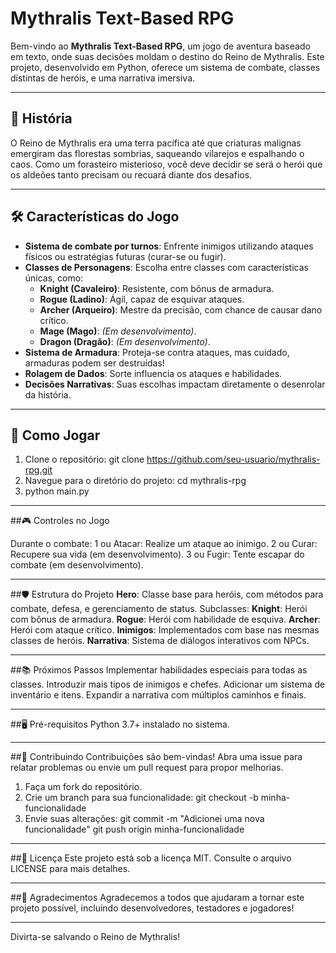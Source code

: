 # Mythralis Text-Based RPG

Bem-vindo ao **Mythralis Text-Based RPG**, um jogo de aventura baseado em texto, onde suas decisões moldam o destino do Reino de Mythralis. Este projeto, desenvolvido em Python, oferece um sistema de combate, classes distintas de heróis, e uma narrativa imersiva.

---

## 📖 História

O Reino de Mythralis era uma terra pacífica até que criaturas malignas emergiram das florestas sombrias, saqueando vilarejos e espalhando o caos. Como um forasteiro misterioso, você deve decidir se será o herói que os aldeões tanto precisam ou recuará diante dos desafios.

---

## 🛠️ Características do Jogo

- **Sistema de combate por turnos**: Enfrente inimigos utilizando ataques físicos ou estratégias futuras (curar-se ou fugir).
- **Classes de Personagens**: Escolha entre classes com características únicas, como:
  - **Knight (Cavaleiro)**: Resistente, com bônus de armadura.
  - **Rogue (Ladino)**: Ágil, capaz de esquivar ataques.
  - **Archer (Arqueiro)**: Mestre da precisão, com chance de causar dano crítico.
  - **Mage (Mago)**: *(Em desenvolvimento)*.
  - **Dragon (Dragão)**: *(Em desenvolvimento)*.
- **Sistema de Armadura**: Proteja-se contra ataques, mas cuidado, armaduras podem ser destruídas!
- **Rolagem de Dados**: Sorte influencia os ataques e habilidades.
- **Decisões Narrativas**: Suas escolhas impactam diretamente o desenrolar da história.

---

## 🚀 Como Jogar

1. Clone o repositório:
   git clone https://github.com/seu-usuario/mythralis-rpg.git
2. Navegue para o diretório do projeto:
   cd mythralis-rpg
3. python main.py

---

##🎮 Controles no Jogo

Durante o combate:
1 ou Atacar: Realize um ataque ao inimigo.
2 ou Curar: Recupere sua vida (em desenvolvimento).
3 ou Fugir: Tente escapar do combate (em desenvolvimento).

---

##🛡️ Estrutura do Projeto
**Hero**: Classe base para heróis, com métodos para combate, defesa, e gerenciamento de status.
Subclasses:
**Knight**: Herói com bônus de armadura.
**Rogue**: Herói com habilidade de esquiva.
**Archer**: Herói com ataque crítico.
**Inimigos**: Implementados com base nas mesmas classes de heróis.
**Narrativa**: Sistema de diálogos interativos com NPCs.

---

##📚 Próximos Passos
Implementar habilidades especiais para todas as classes.
Introduzir mais tipos de inimigos e chefes.
Adicionar um sistema de inventário e itens.
Expandir a narrativa com múltiplos caminhos e finais.

---

##🖥️ Pré-requisitos
Python 3.7+ instalado no sistema.

---

##🤝 Contribuindo
Contribuições são bem-vindas! Abra uma issue para relatar problemas ou envie um pull request para propor melhorias.

1. Faça um fork do repositório.
2. Crie um branch para sua funcionalidade:
  git checkout -b minha-funcionalidade
3. Envie suas alterações:
   git commit -m "Adicionei uma nova funcionalidade"
   git push origin minha-funcionalidade

---

##📝 Licença
Este projeto está sob a licença MIT. Consulte o arquivo LICENSE para mais detalhes.

---

##🤝 Agradecimentos
Agradecemos a todos que ajudaram a tornar este projeto possível, incluindo desenvolvedores, testadores e jogadores!

---

Divirta-se salvando o Reino de Mythralis!
